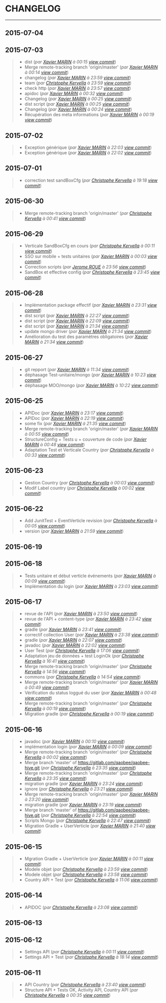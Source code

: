# CHANGELOG
---

## 2015-07-04

## 2015-07-03
> + dist (*par [Xavier MARIN](marin.xavier@gmail.com) à 00:15 [view commit](https://gitlab.com/qaobee/qaobee-swarn/commit/e07620c60260101c24047c92009256ec355eea7e)*)
> + Merge remote-tracking branch 'origin/master' (*par [Xavier MARIN](marin.xavier@gmail.com) à 00:14 [view commit](https://gitlab.com/qaobee/qaobee-swarn/commit/0c856d983bbdc809abee5dcd410a064f536612a1)*)
> + changelog (*par [Xavier MARIN](marin.xavier@gmail.com) à 23:59 [view commit](https://gitlab.com/qaobee/qaobee-swarn/commit/5e3afce8b0e3c7c33fb8a5d1af91c012b98a41fe)*)
> + team (*par [Christophe Kervella](ch.kervella@gmail.com) à 23:59 [view commit](https://gitlab.com/qaobee/qaobee-swarn/commit/ebfe71bb4c265837e084730b9b165709d236588a)*)
> + check http (*par [Xavier MARIN](marin.xavier@gmail.com) à 23:57 [view commit](https://gitlab.com/qaobee/qaobee-swarn/commit/382e2ee1f36148f63a5b78a01c2b9ebd5ff8483e)*)
> + apidoc (*par [Xavier MARIN](marin.xavier@gmail.com) à 00:32 [view commit](https://gitlab.com/qaobee/qaobee-swarn/commit/8fab9a3acdcab46ae1d0f7e7f3ba5463fd0967fc)*)
> + Changelog (*par [Xavier MARIN](marin.xavier@gmail.com) à 00:25 [view commit](https://gitlab.com/qaobee/qaobee-swarn/commit/3ec86871ec9d6f54c2474392999e25641f2c4e20)*)
> + dist script (*par [Xavier MARIN](marin.xavier@gmail.com) à 00:25 [view commit](https://gitlab.com/qaobee/qaobee-swarn/commit/75b42eafea91f551d7f32674aa78d7cda6ac8ba0)*)
> + Changelog (*par [Xavier MARIN](marin.xavier@gmail.com) à 00:24 [view commit](https://gitlab.com/qaobee/qaobee-swarn/commit/9e35a5c2975336678e965fdb9c2e1844c707327b)*)
> + Récupération des méta informations (*par [Xavier MARIN](marin.xavier@gmail.com) à 00:19 [view commit](https://gitlab.com/qaobee/qaobee-swarn/commit/1543398a74aba6dd9f3ac2589fa1f4e82783a75e)*)

## 2015-07-02
> + Exception générique (*par [Xavier MARIN](marin.xavier@gmail.com) à 22:03 [view commit](https://gitlab.com/qaobee/qaobee-swarn/commit/7dcd1517a9ddbb4d8e1ace2b67595f3c24fd57b8)*)
> + Exception générique (*par [Xavier MARIN](marin.xavier@gmail.com) à 22:02 [view commit](https://gitlab.com/qaobee/qaobee-swarn/commit/749d0eb01075f9e29a9e1181c0d5ae300587bb42)*)

## 2015-07-01
> + correction test sandBoxCfg (*par [Christophe Kervella](ch.kervella@gmail.com) à 19:18 [view commit](https://gitlab.com/qaobee/qaobee-swarn/commit/c73045f1ab0b0fe515e2273739d01182d295d8f6)*)

## 2015-06-30
> + Merge remote-tracking branch 'origin/master' (*par [Christophe Kervella](ch.kervella@gmail.com) à 00:41 [view commit](https://gitlab.com/qaobee/qaobee-swarn/commit/a9c05e9a7b0cb602cc35b8dbe57ecd02a1c23f8b)*)

## 2015-06-29
> + Verticale SandBoxCfg en cours (*par [Christophe Kervella](ch.kervella@gmail.com) à 00:11 [view commit](https://gitlab.com/qaobee/qaobee-swarn/commit/ce61675d9aac8046352d55c879872995b653d231)*)
> + SSO sur mobile + tests unitaires (*par [Xavier MARIN](marin.xavier@gmail.com) à 00:03 [view commit](https://gitlab.com/qaobee/qaobee-swarn/commit/4dd8fcb78f3e7512714dcc4905ce729ff840b1e2)*)
> + Correction scripts (*par [Jerome ROUE](jerome.roue@gmail.com) à 23:56 [view commit](https://gitlab.com/qaobee/qaobee-swarn/commit/f00184f2b33fea0e984e6a2090054cefa5492740)*)
> + SandBox et effective config (*par [Christophe Kervella](ch.kervella@gmail.com) à 23:45 [view commit](https://gitlab.com/qaobee/qaobee-swarn/commit/ec1a618fa85f73fbc5ffdd28d37f905380119117)*)

## 2015-06-28
> + Implémentation package effectif (*par [Xavier MARIN](marin.xavier@gmail.com) à 23:31 [view commit](https://gitlab.com/qaobee/qaobee-swarn/commit/7be66a9e9ca590166d287c1ca8405a0ac1a6f900)*)
> + dist script (*par [Xavier MARIN](marin.xavier@gmail.com) à 22:27 [view commit](https://gitlab.com/qaobee/qaobee-swarn/commit/916b93d4152851f252456ab528b8b39c9120eb52)*)
> + dist script (*par [Xavier MARIN](marin.xavier@gmail.com) à 22:09 [view commit](https://gitlab.com/qaobee/qaobee-swarn/commit/d36cca7823d09238e2213b5aaf0eb75419b4b0db)*)
> + dist script (*par [Xavier MARIN](marin.xavier@gmail.com) à 21:34 [view commit](https://gitlab.com/qaobee/qaobee-swarn/commit/77785e295ac1ab42ae78bf36e69a977e6f41a23f)*)
> + update mongo driver (*par [Xavier MARIN](marin.xavier@gmail.com) à 21:34 [view commit](https://gitlab.com/qaobee/qaobee-swarn/commit/cc95bc1aca0d264c2b9f79bed01ab0fa2f3919ca)*)
> + Amélioration du test des paramètres obligatoires (*par [Xavier MARIN](marin.xavier@gmail.com) à 21:34 [view commit](https://gitlab.com/qaobee/qaobee-swarn/commit/da5c52bb239cfcb1d736e4e1375e49b70763e768)*)

## 2015-06-27
> + git repport (*par [Xavier MARIN](marin.xavier@gmail.com) à 11:34 [view commit](https://gitlab.com/qaobee/qaobee-swarn/commit/d038b079333336d2092d27762308fbcb34bc5532)*)
> + déphasage Test-unitaire/mongo (*par [Xavier MARIN](marin.xavier@gmail.com) à 10:23 [view commit](https://gitlab.com/qaobee/qaobee-swarn/commit/19d4bcca0e5706286e14cf9fac0043d2a9876952)*)
> + déphasage MOO/mongo (*par [Xavier MARIN](marin.xavier@gmail.com) à 10:22 [view commit](https://gitlab.com/qaobee/qaobee-swarn/commit/e8a8444712ac9e3c9bbbc980cac1d1682a99b7ae)*)

## 2015-06-25
> + APIDoc (*par [Xavier MARIN](marin.xavier@gmail.com) à 23:17 [view commit](https://gitlab.com/qaobee/qaobee-swarn/commit/4ef3d5953af8a8d52fb3b57bc76a3e5d1690bd71)*)
> + APIDoc (*par [Xavier MARIN](marin.xavier@gmail.com) à 22:19 [view commit](https://gitlab.com/qaobee/qaobee-swarn/commit/fa6a6228a87670af3cdeb6ae2cf28eebdf7d8010)*)
> + some fix (*par [Xavier MARIN](marin.xavier@gmail.com) à 21:35 [view commit](https://gitlab.com/qaobee/qaobee-swarn/commit/94397d2ff8a3e11f5de90635a4364cb8f57bf2ae)*)
> + Merge remote-tracking branch 'origin/master' (*par [Xavier MARIN](marin.xavier@gmail.com) à 00:55 [view commit](https://gitlab.com/qaobee/qaobee-swarn/commit/40ae8c8055cda2bfdb2de70997aa11c203b07bf0)*)
> + StructureConfig + Tests u + couverture de code (*par [Xavier MARIN](marin.xavier@gmail.com) à 00:48 [view commit](https://gitlab.com/qaobee/qaobee-swarn/commit/84f25874055fe50f6a6a2ccde1b8982f92da4f73)*)
> + Adaptation Test et Verticale Country (*par [Christophe Kervella](ch.kervella@gmail.com) à 00:33 [view commit](https://gitlab.com/qaobee/qaobee-swarn/commit/0e4c78b706450fca2e0f40e0696d451854763f00)*)

## 2015-06-23
> + Gestion Country (*par [Christophe Kervella](ch.kervella@gmail.com) à 00:03 [view commit](https://gitlab.com/qaobee/qaobee-swarn/commit/0ce8422b7de3a2db29dd47211117852c5a53548c)*)
> + Modif Label country (*par [Christophe Kervella](ch.kervella@gmail.com) à 00:02 [view commit](https://gitlab.com/qaobee/qaobee-swarn/commit/5f14d761bec6d0d8fb7c3b32049e9ad1281c557d)*)

## 2015-06-22
> + Add JunitTest + EventVerticle revision (*par [Christophe Kervella](ch.kervella@gmail.com) à 00:05 [view commit](https://gitlab.com/qaobee/qaobee-swarn/commit/66061de4674e5fc253a273f42e3b948f551b4b84)*)
> + version (*par [Xavier MARIN](marin.xavier@gmail.com) à 21:59 [view commit](https://gitlab.com/qaobee/qaobee-swarn/commit/5a3a836e215bbdf98353b86483ce40fe62cd567c)*)

## 2015-06-19

## 2015-06-18
> + Tests unitaire et début verticle événements (*par [Xavier MARIN](marin.xavier@gmail.com) à 00:09 [view commit](https://gitlab.com/qaobee/qaobee-swarn/commit/13cfbb810acad2c1799354de64139f5392ac5433)*)
> + Implémentation du login (*par [Xavier MARIN](marin.xavier@gmail.com) à 23:03 [view commit](https://gitlab.com/qaobee/qaobee-swarn/commit/67fe63cb5fc6d3cfe346310e04c9bcb083b3f039)*)

## 2015-06-17
> + revue de l'API (*par [Xavier MARIN](marin.xavier@gmail.com) à 23:50 [view commit](https://gitlab.com/qaobee/qaobee-swarn/commit/7e37573af1f89b10994936b7e09c142ca553a0a6)*)
> + revue de l'API + content-type (*par [Xavier MARIN](marin.xavier@gmail.com) à 23:42 [view commit](https://gitlab.com/qaobee/qaobee-swarn/commit/b3387d4860b0a4e10cf0f457156312b11f54982a)*)
> + gradle (*par [Xavier MARIN](marin.xavier@gmail.com) à 23:41 [view commit](https://gitlab.com/qaobee/qaobee-swarn/commit/31904a07949fe5365408ea3edfce7ef83fc0861c)*)
> + correctif collection User (*par [Xavier MARIN](marin.xavier@gmail.com) à 23:38 [view commit](https://gitlab.com/qaobee/qaobee-swarn/commit/bc749073914c1f6ea5cfa56cff0472bd154bc825)*)
> + gradle (*par [Xavier MARIN](marin.xavier@gmail.com) à 22:07 [view commit](https://gitlab.com/qaobee/qaobee-swarn/commit/ddb6cad79dab16b93fd0b8ebc3821825fcfb746e)*)
> + javadoc (*par [Xavier MARIN](marin.xavier@gmail.com) à 22:02 [view commit](https://gitlab.com/qaobee/qaobee-swarn/commit/3035e7d79f96958a70e1ba91c4585b1b666dd81f)*)
> + User Test (*par [Christophe Kervella](ch.kervella@gmail.com) à 17:06 [view commit](https://gitlab.com/qaobee/qaobee-swarn/commit/fcd13779b5dfe6039ff2dba6974d1390eb24d4a4)*)
> + Adaptation jeu de données + test LoginOk (*par [Christophe Kervella](ch.kervella@gmail.com) à 16:41 [view commit](https://gitlab.com/qaobee/qaobee-swarn/commit/07988e4d92b9dc8c08b0f2d20f38a5c7e3ebcceb)*)
> + Merge remote-tracking branch 'origin/master' (*par [Christophe Kervella](ch.kervella@gmail.com) à 14:56 [view commit](https://gitlab.com/qaobee/qaobee-swarn/commit/34c94553c33f57e6fe464825123bc656cf6d5422)*)
> + commons (*par [Christophe Kervella](ch.kervella@gmail.com) à 14:54 [view commit](https://gitlab.com/qaobee/qaobee-swarn/commit/e7673b6425a11d08f33dfc28dc9cdcff40f7d46d)*)
> + Merge remote-tracking branch 'origin/master' (*par [Xavier MARIN](marin.xavier@gmail.com) à 00:49 [view commit](https://gitlab.com/qaobee/qaobee-swarn/commit/62007f2bd0fe789156b768daa959063e101e6eae)*)
> + Vérification du status loggué du user (*par [Xavier MARIN](marin.xavier@gmail.com) à 00:48 [view commit](https://gitlab.com/qaobee/qaobee-swarn/commit/9bdf6ab6dabe9903a2b61b64f39e87114c7d64b7)*)
> + Merge remote-tracking branch 'origin/master' (*par [Christophe Kervella](ch.kervella@gmail.com) à 00:19 [view commit](https://gitlab.com/qaobee/qaobee-swarn/commit/8c5f85d4ae4c1e555cfe017d95b36b8f01a8d884)*)
> + Migration gradle (*par [Christophe Kervella](ch.kervella@gmail.com) à 00:19 [view commit](https://gitlab.com/qaobee/qaobee-swarn/commit/90e09eb15bc72668c9ede02896cce959526a13d9)*)

## 2015-06-16
> + javadoc (*par [Xavier MARIN](marin.xavier@gmail.com) à 00:10 [view commit](https://gitlab.com/qaobee/qaobee-swarn/commit/52696afeced281335d2068c3951d859e4a42b246)*)
> + implémentation login (*par [Xavier MARIN](marin.xavier@gmail.com) à 00:09 [view commit](https://gitlab.com/qaobee/qaobee-swarn/commit/407d3916a7943807d2937c32c3bc2c1a3c1ea8c1)*)
> + Merge remote-tracking branch 'origin/master' (*par [Christophe Kervella](ch.kervella@gmail.com) à 00:02 [view commit](https://gitlab.com/qaobee/qaobee-swarn/commit/98df8655bef0ef2c60e17e49553b329a3e9b3165)*)
> + Merge branch 'master' of https://gitlab.com/qaobee/qaobee-hive.git (*par [Christophe Kervella](ch.kervella@gmail.com) à 23:35 [view commit](https://gitlab.com/qaobee/qaobee-swarn/commit/199ed2f7c1f3a587c0498d8f30a430b18968c2f4)*)
> + Merge remote-tracking branch 'origin/master' (*par [Christophe Kervella](ch.kervella@gmail.com) à 23:35 [view commit](https://gitlab.com/qaobee/qaobee-swarn/commit/2770a44b81e77ff547d23c244649acdb8ea055c7)*)
> + migration gradle (*par [Xavier MARIN](marin.xavier@gmail.com) à 23:24 [view commit](https://gitlab.com/qaobee/qaobee-swarn/commit/664f45a71c99d2c390aa0d7f8d2384d70a297a6f)*)
> + ignore (*par [Christophe Kervella](cke@imac-ck7.home) à 23:21 [view commit](https://gitlab.com/qaobee/qaobee-swarn/commit/95b689e13ab1c24211e5be94292e85281eb66e22)*)
> + Merge remote-tracking branch 'origin/master' (*par [Xavier MARIN](marin.xavier@gmail.com) à 23:20 [view commit](https://gitlab.com/qaobee/qaobee-swarn/commit/c857ada8295731e1dbd7d24dc522e4abe188b0ba)*)
> + migration gradle (*par [Xavier MARIN](marin.xavier@gmail.com) à 23:19 [view commit](https://gitlab.com/qaobee/qaobee-swarn/commit/fb597ae8d6ba69da6aa5f46ee40d28e7298e0a2e)*)
> + Merge branch 'master' of https://gitlab.com/qaobee/qaobee-hive.git (*par [Christophe Kervella](ch.kervella@gmail.com) à 22:54 [view commit](https://gitlab.com/qaobee/qaobee-swarn/commit/15a83e7d4d396a29a90a21268dd4ee4bdfa063e5)*)
> + Scripts Mongo (*par [Christophe Kervella](ch.kervella@gmail.com) à 22:47 [view commit](https://gitlab.com/qaobee/qaobee-swarn/commit/ace0aabad16724c1c6f348bf8a56008102d00d3c)*)
> + Migration Gradle + UserVerticle (*par [Xavier MARIN](marin.xavier@gmail.com) à 21:40 [view commit](https://gitlab.com/qaobee/qaobee-swarn/commit/38a43801d393594ea1b16f18266c995d9a0c6507)*)

## 2015-06-15
> + Mgration Gradle + UserVerticle (*par [Xavier MARIN](marin.xavier@gmail.com) à 00:11 [view commit](https://gitlab.com/qaobee/qaobee-swarn/commit/264ca1e81297a51f604be28e78c5046a01b359be)*)
> + Modele objet (*par [Christophe Kervella](cke@imac-ck7.home) à 23:59 [view commit](https://gitlab.com/qaobee/qaobee-swarn/commit/a0d268336340148d29bad3a8d1bc143b8a26df36)*)
> + Modele objet (*par [Christophe Kervella](cke@imac-ck7.home) à 23:58 [view commit](https://gitlab.com/qaobee/qaobee-swarn/commit/febaba284069cb7054fc6ac9983fad295f1aaa6f)*)
> + Country API + Test (*par [Christophe Kervella](ch.kervella@gmail.com) à 11:06 [view commit](https://gitlab.com/qaobee/qaobee-swarn/commit/505ff6c2efbf0f05d70c06b9d836c5bba97953f6)*)

## 2015-06-14
> + APIDOC (*par [Christophe Kervella](cke@imac-ck7.home) à 23:08 [view commit](https://gitlab.com/qaobee/qaobee-swarn/commit/9b99adfc407abfb119c08caa88becac7b1a3b74c)*)

## 2015-06-13

## 2015-06-12
> + Settings API (*par [Christophe Kervella](cke@imac-ck7.home) à 00:11 [view commit](https://gitlab.com/qaobee/qaobee-swarn/commit/070f0c47f091dd888e9ef812df5b3d81de0bf5e9)*)
> + Settings API + Test (*par [Christophe Kervella](ch.kervella@gmail.com) à 18:14 [view commit](https://gitlab.com/qaobee/qaobee-swarn/commit/babba882f6af0572e057ecfd2e7461d99ebc96c5)*)

## 2015-06-11
> + API Country (*par [Christophe Kervella](ch.kervella@gmail.com) à 23:40 [view commit](https://gitlab.com/qaobee/qaobee-swarn/commit/62e253e189cb89c1c3f3da02fe4ecf22132347b8)*)
> + Structure API + Tests OK, Activity API, Country API (*par [Christophe Kervella](cke@imac-ck7.home) à 00:35 [view commit](https://gitlab.com/qaobee/qaobee-swarn/commit/4d294122428f98a12dc3c254bfa07ac2cbd36fcc)*)
